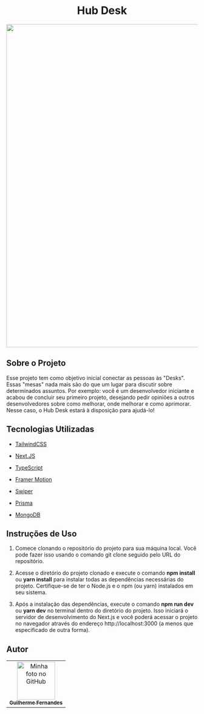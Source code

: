 <h1 align="center">Hub Desk</h1>

<div align="center">
    <img src="https://github.com/cguifernandes/hub-desk/assets/88489337/d9700a5e-96e1-45e7-9982-e72a1642954f" width="850px"/>
</div>

## Sobre o Projeto

Esse projeto tem como objetivo inicial conectar as pessoas às "Desks". Essas "mesas" nada mais são do que um lugar para discutir sobre determinados assuntos. Por exemplo: você é um desenvolvedor iniciante e acabou de concluir seu primeiro projeto, desejando pedir opiniões a outros desenvolvedores sobre como melhorar, onde melhorar e como aprimorar. Nesse caso, o Hub Desk estará à disposição para ajudá-lo!

## Tecnologias Utilizadas

-  [TailwindCSS](https://tailwindcss.com/)

-  [Next.JS](https://nextjs.org/)

-  [TypeScript](https://www.typescriptlang.org/)

-  [Framer Motion](https://www.framer.com/motion/)

-  [Swiper](https://swiperjs.com/)

-  [Prisma](https://www.prisma.io/)

-  [MongoDB](https://www.mongodb.com/pt-br)

## Instruções de Uso

1. Comece clonando o repositório do projeto para sua máquina local. Você pode fazer isso usando o comando git clone seguido pelo URL do repositório.

2. Acesse o diretório do projeto clonado e execute o comando <strong>npm install</strong> ou <strong>yarn install</strong> para instalar todas as dependências necessárias do projeto. Certifique-se de ter o Node.js e o npm (ou yarn) instalados em seu sistema.

3. Após a instalação das dependências, execute o comando <strong>npm run dev</strong> ou <strong>yarn dev</strong> no terminal dentro do diretório do projeto. Isso iniciará o servidor de desenvolvimento do Next.js e você poderá acessar o projeto no navegador através do endereço http://localhost:3000 (a menos que especificado de outra forma).

## Autor
<table>
  <tr>
    <td align="center">
      <a href="https://github.com/cguifernandes">
        <img src="https://avatars.githubusercontent.com/u/88489337?s=400&u=a2bec996eaf90a1f34fc0ab909f54df0ab065659&v=4" width="100px;" alt="Minha foto no GitHub"/><br>
        <sub>
          <b>Guilherme Fernandes</b>
        </sub>
      </a>
    </td>
  </tr>
</table>
